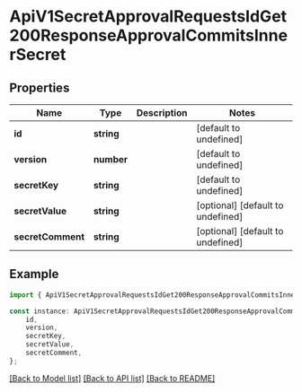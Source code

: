 # ApiV1SecretApprovalRequestsIdGet200ResponseApprovalCommitsInnerSecret


## Properties

Name | Type | Description | Notes
------------ | ------------- | ------------- | -------------
**id** | **string** |  | [default to undefined]
**version** | **number** |  | [default to undefined]
**secretKey** | **string** |  | [default to undefined]
**secretValue** | **string** |  | [optional] [default to undefined]
**secretComment** | **string** |  | [optional] [default to undefined]

## Example

```typescript
import { ApiV1SecretApprovalRequestsIdGet200ResponseApprovalCommitsInnerSecret } from './api';

const instance: ApiV1SecretApprovalRequestsIdGet200ResponseApprovalCommitsInnerSecret = {
    id,
    version,
    secretKey,
    secretValue,
    secretComment,
};
```

[[Back to Model list]](../README.md#documentation-for-models) [[Back to API list]](../README.md#documentation-for-api-endpoints) [[Back to README]](../README.md)
